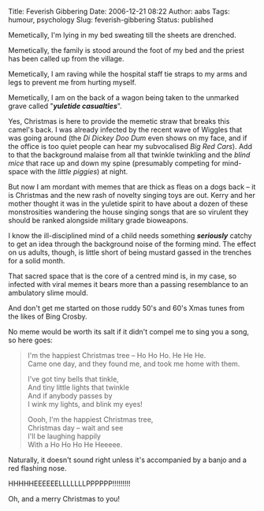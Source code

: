 Title: Feverish Gibbering
Date: 2006-12-21 08:22
Author: aabs
Tags: humour, psychology
Slug: feverish-gibbering
Status: published

Memetically, I'm lying in my bed sweating till the sheets are drenched.

Memetically, the family is stood around the foot of my bed and the priest has been called up from the village.

Memetically, I am raving while the hospital staff tie straps to my arms and legs to prevent me from hurting myself.

Memetically, I am on the back of a wagon being taken to the unmarked grave called "***yuletide casualties***".

Yes, Christmas is here to provide the memetic straw that breaks this camel's back. I was already infected by the recent wave of Wiggles that was going around (the *Di Dickey Doo Dum* even shows on my face, and if the office is too quiet people can hear my subvocalised *Big Red Cars*). Add to that the background malaise from all that twinkle twinkling and the *blind mice* that race up and down my spine (presumably competing for mind-space with the *little piggies*) at night.

But now I am mordant with memes that are thick as fleas on a dogs back – it is Christmas and the new rash of novelty singing toys are out. Kerry and her mother thought it was in the yuletide spirit to have about a dozen of these monstrosities wandering the house singing songs that are so virulent they should be ranked alongside military grade bioweapons.

I know the ill-disciplined mind of a child needs something ***seriously*** catchy to get an idea through the background noise of the forming mind. The effect on us adults, though, is little short of being mustard gassed in the trenches for a solid month.

That sacred space that is the core of a centred mind is, in my case, so infected with viral memes it bears more than a passing resemblance to an ambulatory slime mould.

And don't get me started on those ruddy 50's and 60's Xmas tunes from the likes of Bing Crosby.

No meme would be worth its salt if it didn't compel me to sing you a song, so here goes:

> I'm the happiest Christmas tree – Ho Ho Ho. He He He.  
> Came one day, and they found me, and took me home with them.
>
> I've got tiny bells that tinkle,  
> And tiny little lights that twinkle  
> And if anybody passes by  
> I wink my lights, and blink my eyes!
>
> Oooh, I'm the happiest Christmas tree,  
> Christmas day – wait and see  
> I'll be laughing happily  
> With a Ho Ho Ho He Heeeee.  

Naturally, it doesn't sound right unless it's accompanied by a banjo and a red flashing nose.

HHHHHEEEEEELLLLLLLPPPPPP!!!!!!!!!

Oh, and a merry Christmas to you!  
